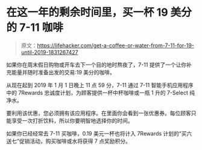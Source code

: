 # 在这一年的剩余时间里，买一杯 19 美分的 7-11 咖啡

> 原文：<https://lifehacker.com/get-a-coffee-or-water-from-7-11-for-19-until-2019-1831267427>

如果你在周末假日购物或开车去下一个目的地时熬夜了，7-11 提供了一个让你补充能量并随时准备出发的交易:19 美分的咖啡。



从现在起到 2019 年 1 月 1 日晚上 11 点 59 分，7-11 通过 7-11 智能手机应用程序中的 7Rewards 忠诚度计划，为顾客提供一杯中杯咖啡或一瓶 1 升的 7-Select 纯净水。

要利用该优惠，您必须拥有该应用程序。在里面你会看到一张优惠券。每位顾客只能享受一次打折饮料，所以你要明智地选择你的时间。

如果你已经经常去 7-11 买咖啡，0.19 美元一杯也将计入 7Rewards 计划的“买六送七”促销活动，购买咖啡或水将获得 7 点奖励积分。